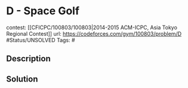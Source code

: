 # D - Space Golf

contest: [[CFICPC/100803/100803|2014-2015 ACM-ICPC, Asia Tokyo Regional Contest]]
url: https://codeforces.com/gym/100803/problem/D
#Status/UNSOLVED
Tags: #

## Description

## Solution

